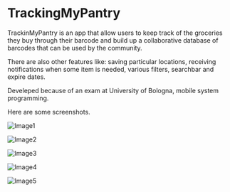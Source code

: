 # TrackingMyPantry
TrackinMyPantry is an app that allow users to keep track of the groceries they buy through their barcode and build up a collaborative database of barcodes that can be used by the community. 

There are also other features like: saving particular locations, receiving notifications when some item is needed, various filters, searchbar and expire dates.

Develeped because of an exam at University of Bologna, mobile system programming.

Here are some screenshots.

![Image1](https://user-images.githubusercontent.com/79592276/207392484-85b964b6-8cfc-4df3-bb5d-ee9429a09063.png)

![Image2](https://user-images.githubusercontent.com/79592276/141842111-a2e73352-40ce-462b-97dd-1a33c42b57c5.png)

![Image3](https://user-images.githubusercontent.com/79592276/141842113-8b90f6e9-e2ec-45fc-b9ec-6ad570778ba8.png)

![Image4](https://user-images.githubusercontent.com/79592276/141842117-a63b816f-0b9b-4b8b-ad96-2b4ccbe4b3cf.png)

![Image5](https://user-images.githubusercontent.com/79592276/141842118-1fe0ff04-516e-46e5-b98a-f1046c209106.png)
